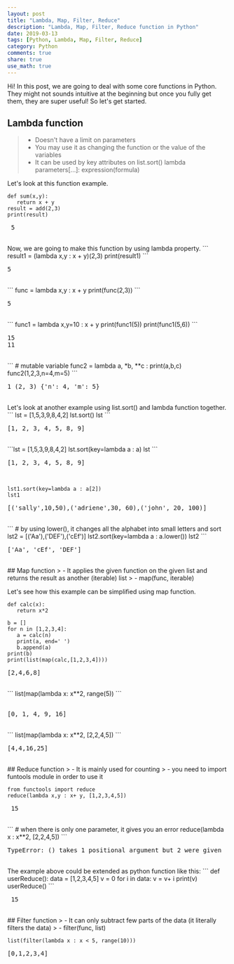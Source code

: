 ```yaml
---
layout: post
title: "Lambda, Map, Filter, Reduce"
description: "Lambda, Map, Filter, Reduce function in Python"
date: 2019-03-13
tags: [Python, Lambda, Map, Filter, Reduce]
category: Python
comments: true
share: true
use_math: true
---
```


Hi! In this post, we are going to deal with some core functions in Python. They might not sounds intuitive at the beginning but once you fully get them, they are super useful! So let's get started.

## Lambda function
> - Doesn't have a limit on parameters
> - You may use it as changing the function or the value of the variables
>  - It can be used by key attributes on list.sort()
>  lambda parameters[...]: expression(formula)

Let's look at this function example.
 ``` 
def sum(x,y):
	return x + y
result = add(2,3)
print(result)
 ```
<pre class="output">
 5 </pre>
<br>
Now, we are going to make this function by using lambda property.
 ```
result1 = (lambda x,y : x + y)(2,3)
print(result1)
 ```
<pre class="output">
5 </pre> 
<br>
 ```
func = lambda x,y : x + y
print(func(2,3))
 ```
<pre class="output">
5 </pre>
<br>
 ```
func1 = lambda x,y=10 : x + y
print(func1(5))
print(func1(5,6))
 ```
<pre class="output">
15
11 </pre>
<br>
 ```
# mutable variable
func2 = lambda a, *b, **c : print(a,b,c)
func2(1,2,3,n=4,m=5)
 ```
<pre class="output">
1 (2, 3) {'n': 4, 'm': 5} </pre>
<br>
Let's look at another example using list.sort() and lambda function together.
 ```
lst = [1,5,3,9,8,4,2]
lst.sort()
lst
 ```
<pre class="output">
[1, 2, 3, 4, 5, 8, 9] </pre>
<br>
 ```lst = [1,5,3,9,8,4,2]
lst.sort(key=lambda a : a)
lst
 ```
<pre class="output">
[1, 2, 3, 4, 5, 8, 9] </pre>
<br>

 ``` lst1 = [('john', 20, 100),('sally',10,50),('adriene',30, 60)]
lst1.sort(key=lambda a : a[2])
lst1
 ```
<pre class="output">
[('sally',10,50),('adriene',30, 60),('john', 20, 100)] </pre>
<br>
 ``` # by using lower(), it changes all the alphabet into small letters and sort
lst2 = [('Aa'),('DEF'),('cEf')]
lst2.sort(key=lambda a : a.lower())
lst2
 ```
<pre class="output">
['Aa', 'cEf', 'DEF'] </pre>
<br>
## Map function
> - It applies the given function on the given list and returns the result as another (iterable) list
> - map(func, iterable)

Let's see how this example can be simplified using map function.
 ```
def calc(x):
	return x*2

b = []
for n in [1,2,3,4]:
	a = calc(n)
	print(a, end=' ')
	b.append(a)
print(b)
print(list(map(calc,[1,2,3,4])))
 ```
<pre class="output">
[2,4,6,8] </pre>
<br>
 ``` list(map(lambda x: x**2, range(5))
 ```
<pre class="output"> 
[0, 1, 4, 9, 16] </pre>
<br>
 ``` list(map(lambda x: x**2, [2,2,4,5])
 ```
<pre class="output">
[4,4,16,25] </pre>
<br>
## Reduce function
> - It is mainly used for counting
> - you need to import funtools module in order to use it

 ```
from functools import reduce
reduce(lambda x,y : x+ y, [1,2,3,4,5])
 ```
<pre class="output"> 15 </pre>
<br>
 ```
# when there is only one parameter, it gives you an error
reduce(lambda x : x**2, [2,2,4,5])
 ```
<pre class="output">
TypeError: <lambda>() takes 1 positional argument but 2 were given 
</pre>
<br>
The example above could be extended as python function like this:
 ```
def userReduce():
	data = [1,2,3,4,5]
	v = 0
	for i in data:
		v = v+ i
	print(v)
userReduce()
 ```
<pre class="output"> 15 </pre>
<br>
## Filter function
> - It can only subtract few parts of the data (it literally filters the data)
> - filter(func, list)

 ```
list(filter(lambda x : x < 5, range(10)))
 ```
<pre class="output">
[0,1,2,3,4] </pre>
